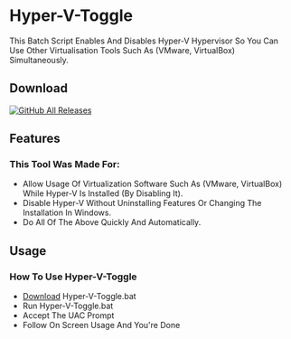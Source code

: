 # Hyper-V-Toggle
This Batch Script Enables And Disables Hyper-V Hypervisor So You Can Use Other Virtualisation Tools Such As (VMware, VirtualBox) Simultaneously.

## Download
[![GitHub All Releases](https://img.shields.io/github/downloads/rc-chuah/Hyper-V-Toggle/total?style=for-the-badge)](https://github.com/rc-chuah/Hyper-V-Toggle/releases/latest)

## Features
### This Tool Was Made For:
- Allow Usage Of Virtualization Software Such As (VMware, VirtualBox) While Hyper-V Is Installed (By Disabling It).
- Disable Hyper-V Without Uninstalling Features Or Changing The Installation In Windows.
- Do All Of The Above Quickly And Automatically.

## Usage
### How To Use Hyper-V-Toggle
- [Download](https://github.com/rc-chuah/Hyper-V-Toggle/releases/latest) Hyper-V-Toggle.bat
- Run Hyper-V-Toggle.bat
- Accept The UAC Prompt
- Follow On Screen Usage And You're Done
